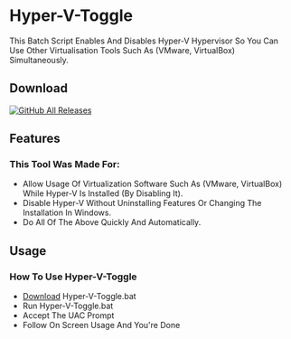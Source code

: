 # Hyper-V-Toggle
This Batch Script Enables And Disables Hyper-V Hypervisor So You Can Use Other Virtualisation Tools Such As (VMware, VirtualBox) Simultaneously.

## Download
[![GitHub All Releases](https://img.shields.io/github/downloads/rc-chuah/Hyper-V-Toggle/total?style=for-the-badge)](https://github.com/rc-chuah/Hyper-V-Toggle/releases/latest)

## Features
### This Tool Was Made For:
- Allow Usage Of Virtualization Software Such As (VMware, VirtualBox) While Hyper-V Is Installed (By Disabling It).
- Disable Hyper-V Without Uninstalling Features Or Changing The Installation In Windows.
- Do All Of The Above Quickly And Automatically.

## Usage
### How To Use Hyper-V-Toggle
- [Download](https://github.com/rc-chuah/Hyper-V-Toggle/releases/latest) Hyper-V-Toggle.bat
- Run Hyper-V-Toggle.bat
- Accept The UAC Prompt
- Follow On Screen Usage And You're Done
